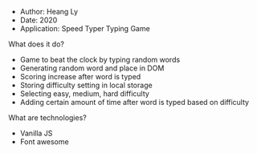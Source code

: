 - Author: Heang Ly
- Date: 2020
- Application: Speed Typer Typing Game

What does it do?
- Game to beat the clock by typing random words
- Generating random word and place in DOM
- Scoring increase after word is typed
- Storing difficulty setting in local storage
- Selecting easy, medium, hard difficulty
- Adding certain amount of time after word is typed based on difficulty

What are technologies?
- Vanilla JS
- Font awesome
